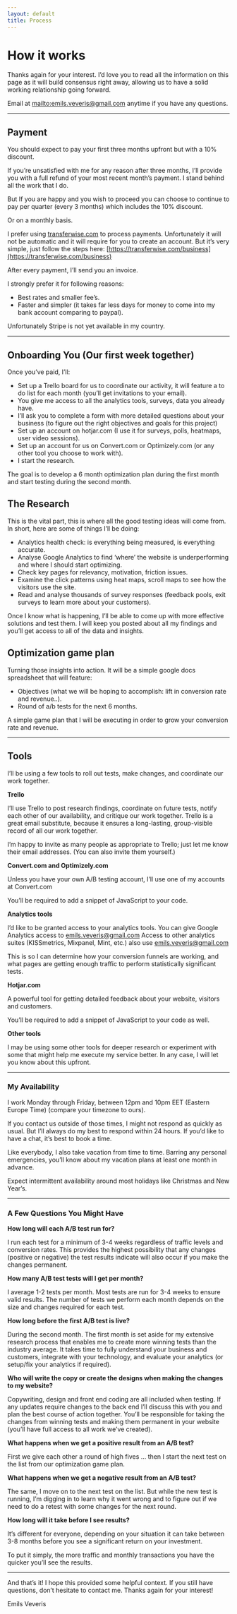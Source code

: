 ```yaml
---
layout: default
title: Process
---
```


# How it works #

Thanks again for your interest. I’d love you to read all the information on this page as it will build consensus right away, allowing us to have a solid working relationship going forward.

Email at <mailto:emils.veveris@gmail.com> anytime if you have any questions.

----

## Payment ##

You should expect to pay your first three months upfront but with a 10% discount. 

If you’re unsatisfied with me for any reason after three months, I’ll provide you with a full refund of your most recent month’s payment. I stand behind all the work that I do.

But If you are happy and you wish to proceed you can choose to continue to pay per quarter (every 3 months) which includes the 10% discount.

Or on a monthly basis. 

I prefer using [transferwise.com](https://transferwise.com/business) to process payments. Unfortunately it will not be automatic and it will require for you to create an account. But it’s very simple, just follow the steps here: [https://transferwise.com/business](https://transferwise.com/business)

After every payment, I’ll send you an invoice.
 
I strongly prefer it for following reasons:

* Best rates and smaller fee’s. 
* Faster and simpler (it takes far less days for money to come into my bank account comparing to paypal).
 
Unfortunately Stripe is not yet available in my country.

------

## Onboarding You (Our first week together) ##

Once you’ve paid, I’ll:

 * Set up a Trello board for us to coordinate our activity, it will feature a to do list for each month (you’ll get invitations to your email).
 * You give me access to all the analytics tools, surveys, data you already have.
 * I’ll ask you to complete a form with more detailed questions about your business (to figure out the right objectives and goals for this project)
 * Set up an account on hotjar.com (I use it for surveys, polls, heatmaps, user video sessions).
 * Set up an account for us on Convert.com or Optimizely.com (or any other tool you choose to work with).
 * I start the research.

The goal is to develop a 6 month optimization plan during the first month and start testing during the second month.

## The Research ##

This is the vital part, this is where all the good testing ideas will come from. In short, here are some of things I’ll be doing:

 * Analytics health check: is everything being measured, is everything accurate.
 * Analyse Google Analytics to find ‘where’ the website is underperforming and where I should start optimizing.
 * Check key pages for relevancy, motivation, friction issues.
 * Examine the click patterns using heat maps, scroll maps to see how the visitors use the site. 
 * Read and analyse thousands of survey responses (feedback pools, exit surveys to learn more about your customers).

Once I know what is happening, I’ll be able to come up with more effective solutions and test them. I will keep you posted about all my findings and you’ll get access to all of the data and insights.

## Optimization game plan ##

Turning those insights into action. It will be a simple google docs spreadsheet that will feature:

 * Objectives (what we will be hoping to accomplish: lift in conversion rate and revenue..).
 * Round of a/b tests for the next 6 months.
 
A simple game plan that I will be executing in order to grow your conversion rate and revenue.

-----

## Tools ##

I’ll be using a few tools to roll out tests, make changes, and coordinate our work together.

**Trello**

I’ll use Trello to post  research findings, coordinate on future tests, notify each other of our availability, and critique our work together. Trello is a great email substitute, because it ensures a long-lasting, group-visible record of all our work together.

I’m happy to invite as many people as appropriate to Trello; just let me know their email addresses. (You can also invite them yourself.)

**Convert.com and Optimizely.com**

Unless you have your own A/B testing account, I’ll use one of my accounts at Convert.com 

You’ll be required to add a snippet of JavaScript to your code.

**Analytics tools**

I’d like to be granted access to your analytics tools.
You can give Google Analytics access to <emils.veveris@gmail.com> 
Access to other analytics suites (KISSmetrics, Mixpanel, Mint, etc.) also use <emils.veveris@gmail.com>

This is so I can determine how your conversion funnels are working, and what pages are getting enough traffic to perform statistically significant tests.

**Hotjar.com**

A powerful tool for getting detailed feedback about your website, visitors and customers.

You’ll be required to add a snippet of JavaScript to your code as well.

**Other tools**

I may be using some other tools for deeper research or experiment with some that might help me execute my service better. In any case, I will let you know about this upfront. 

-------

### My Availability ###

I work Monday through Friday, between 12pm and 10pm EET (Eastern Europe Time) (compare your timezone to ours).
 
If you contact us outside of those times, I might not respond as quickly as usual. But I’ll always do my best to respond within 24 hours. If you’d like to have a chat, it’s best to book a time.

Like everybody, I also take vacation from time to time. Barring any personal emergencies, you’ll know about my vacation plans at least one month in advance.

Expect intermittent availability around most holidays like Christmas and New Year’s. 

-------

### A Few Questions You Might Have ###

**How long will each A/B test run for?**

I run each test for a minimum of 3-4 weeks regardless of traffic levels and conversion rates. This provides the highest possibility that any changes (positive or negative) the test results indicate will also occur if you make the changes permanent.

**How many A/B test tests will I get per month?**

I average 1-2 tests per month. Most tests are run for 3-4 weeks to ensure valid results. The number of tests we perform each month depends on the size and changes required for each test.

**How long before the first A/B test is live?**

During the second month. The first month is set aside for my extensive research process that enables me to create more winning tests than the industry average. It takes time to fully understand your business and customers, integrate with your technology, and evaluate your analytics (or setup/fix your analytics if required).

**Who will write the copy or create the designs when making the changes to my website?**

Copywriting, design and front end coding are all included when testing. If any updates require changes to the back end I’ll discuss this with you and plan the best course of action together. You’ll be responsible for taking the changes from winning tests and making them permanent in your website (you’ll have full access to all work we’ve created).

**What happens when we get a positive result from an A/B test?**

First we give each other a round of high fives … then I start the next test on the list from our optimization game plan. 

**What happens when we get a negative result from an A/B test?**

The same, I move on to the next test on the list. But while the new test is running, I’m digging in to learn why it went wrong and to figure out if we need to do a retest with some changes for the next round.   

**How long will it take before I see results?**

It’s different for everyone, depending on your situation it can take between 3-8 months before you see a significant return on your investment. 

To put it simply, the more traffic and monthly transactions you have the quicker you’ll see the results.

-----


And that’s it! I hope this provided some helpful context. If you still have questions, don’t hesitate to contact me. Thanks again for your interest!

Emils Veveris
